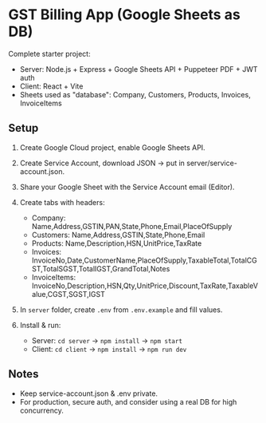 # GST Billing App (Google Sheets as DB)

Complete starter project:
- Server: Node.js + Express + Google Sheets API + Puppeteer PDF + JWT auth
- Client: React + Vite
- Sheets used as "database": Company, Customers, Products, Invoices, InvoiceItems

## Setup

1. Create Google Cloud project, enable Google Sheets API.
2. Create Service Account, download JSON -> put in server/service-account.json.
3. Share your Google Sheet with the Service Account email (Editor).
4. Create tabs with headers:
   - Company: Name,Address,GSTIN,PAN,State,Phone,Email,PlaceOfSupply
   - Customers: Name,Address,GSTIN,State,Phone,Email
   - Products: Name,Description,HSN,UnitPrice,TaxRate
   - Invoices: InvoiceNo,Date,CustomerName,PlaceOfSupply,TaxableTotal,TotalCGST,TotalSGST,TotalIGST,GrandTotal,Notes
   - InvoiceItems: InvoiceNo,Description,HSN,Qty,UnitPrice,Discount,TaxRate,TaxableValue,CGST,SGST,IGST

5. In `server` folder, create `.env` from `.env.example` and fill values.
6. Install & run:
   - Server: `cd server` -> `npm install` -> `npm start`
   - Client: `cd client` -> `npm install` -> `npm run dev`

## Notes
- Keep service-account.json & .env private.
- For production, secure auth, and consider using a real DB for high concurrency.
